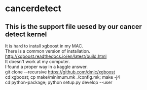 # cancerdetect
## This is the support file uesed by our cancer detect kernel
It is hard to install xgboost in my MAC.<br>
There is a common version of installation.<br>
http://xgboost.readthedocs.io/en/latest/build.html<br>
It doesn't work at my computer.<br>
I found a proper way in a kaggle answer.<br>
git clone --recursive https://github.com/dmlc/xgboost<br>
cd xgboost; cp make/minimum.mk ./config.mk; make -j4<br>
cd python-package; python setup.py develop --user<br>
